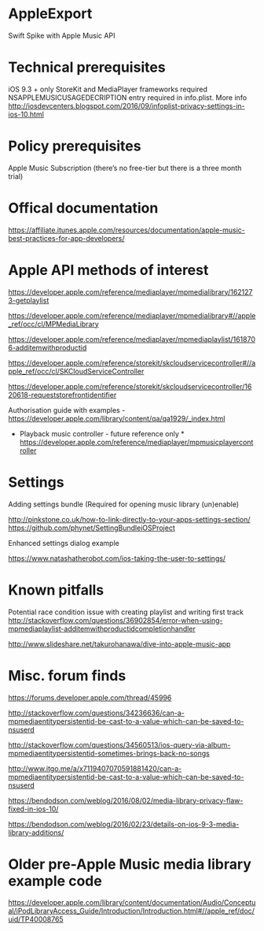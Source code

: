 # AppleExport
Swift Spike with Apple Music API

# Technical prerequisites

iOS 9.3 + only
StoreKit and MediaPlayer frameworks required 
NSAPPLEMUSICUSAGEDECRIPTION entry required in info.plist. More info http://iosdevcenters.blogspot.com/2016/09/infoplist-privacy-settings-in-ios-10.html

# Policy prerequisites

Apple Music Subscription (there’s no free-tier but there is a three month trial)

# Offical documentation

https://affiliate.itunes.apple.com/resources/documentation/apple-music-best-practices-for-app-developers/

# Apple API methods of interest

https://developer.apple.com/reference/mediaplayer/mpmedialibrary/1621273-getplaylist

https://developer.apple.com/reference/mediaplayer/mpmedialibrary#//apple_ref/occ/cl/MPMediaLibrary

https://developer.apple.com/reference/mediaplayer/mpmediaplaylist/1618706-additemwithproductid

https://developer.apple.com/reference/storekit/skcloudservicecontroller#//apple_ref/occ/cl/SKCloudServiceController

https://developer.apple.com/reference/storekit/skcloudservicecontroller/1620618-requeststorefrontidentifier

Authorisation guide with examples - https://developer.apple.com/library/content/qa/qa1929/_index.html

* Playback music controller - future reference only *
https://developer.apple.com/reference/mediaplayer/mpmusicplayercontroller

# Settings

Adding settings bundle (Required for opening music library (un)enable)

http://pinkstone.co.uk/how-to-link-directly-to-your-apps-settings-section/
https://github.com/phynet/SettingBundleiOSProject

Enhanced settings dialog example

https://www.natashatherobot.com/ios-taking-the-user-to-settings/

# Known pitfalls

Potential race condition issue with creating playlist and writing first track
http://stackoverflow.com/questions/36902854/error-when-using-mpmediaplaylist-additemwithproductidcompletionhandler

http://www.slideshare.net/takurohanawa/dive-into-apple-music-app

# Misc. forum finds 

https://forums.developer.apple.com/thread/45996

http://stackoverflow.com/questions/34236636/can-a-mpmediaentitypersistentid-be-cast-to-a-value-which-can-be-saved-to-nsuserd

http://stackoverflow.com/questions/34560513/ios-query-via-album-mpmediaentitypersistentid-sometimes-brings-back-no-songs

http://www.itgo.me/a/x7119407070591881420/can-a-mpmediaentitypersistentid-be-cast-to-a-value-which-can-be-saved-to-nsuserd

https://bendodson.com/weblog/2016/08/02/media-library-privacy-flaw-fixed-in-ios-10/

https://bendodson.com/weblog/2016/02/23/details-on-ios-9-3-media-library-additions/

# Older pre-Apple Music media library example code

https://developer.apple.com/library/content/documentation/Audio/Conceptual/iPodLibraryAccess_Guide/Introduction/Introduction.html#//apple_ref/doc/uid/TP40008765
